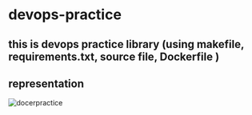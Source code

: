 # devops-practice
## this is devops practice library (using makefile, requirements.txt, source file, Dockerfile )
## representation 
![docerpractice](https://user-images.githubusercontent.com/38005622/193394734-291ff405-491e-4c70-b870-c6044ee95f0d.png)
